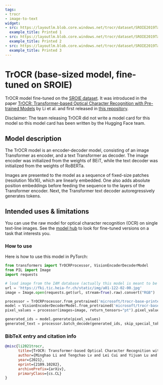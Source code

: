 ```yaml
---
tags:
- trocr
- image-to-text
widget:
- src: https://layoutlm.blob.core.windows.net/trocr/dataset/SROIE2019Task2Crop/train/X00016469612_1.jpg
  example_title: Printed 1
- src: https://layoutlm.blob.core.windows.net/trocr/dataset/SROIE2019Task2Crop/train/X51005255805_7.jpg
  example_title: Printed 2
- src: https://layoutlm.blob.core.windows.net/trocr/dataset/SROIE2019Task2Crop/train/X51005745214_6.jpg
  example_title: Printed 3
---
```


# TrOCR (base-sized model, fine-tuned on SROIE) 

TrOCR model fine-tuned on the [SROIE dataset](https://rrc.cvc.uab.es/?ch=13). It was introduced in the paper [TrOCR: Transformer-based Optical Character Recognition with Pre-trained Models](https://arxiv.org/abs/2109.10282) by Li et al. and first released in [this repository](https://github.com/microsoft/unilm/tree/master/trocr). 

Disclaimer: The team releasing TrOCR did not write a model card for this model so this model card has been written by the Hugging Face team.

## Model description

The TrOCR model is an encoder-decoder model, consisting of an image Transformer as encoder, and a text Transformer as decoder. The image encoder was initialized from the weights of BEiT, while the text decoder was initialized from the weights of RoBERTa.

Images are presented to the model as a sequence of fixed-size patches (resolution 16x16), which are linearly embedded. One also adds absolute position embeddings before feeding the sequence to the layers of the Transformer encoder. Next, the Transformer text decoder autoregressively generates tokens.

## Intended uses & limitations

You can use the raw model for optical character recognition (OCR) on single text-line images. See the [model hub](https://huggingface.co/models?search=microsoft/trocr) to look for fine-tuned versions on a task that interests you.

### How to use

Here is how to use this model in PyTorch:

```python
from transformers import TrOCRProcessor, VisionEncoderDecoderModel
from PIL import Image
import requests

# load image from the IAM database (actually this model is meant to be used on printed text)
url = 'https://fki.tic.heia-fr.ch/static/img/a01-122-02-00.jpg'
image = Image.open(requests.get(url, stream=True).raw).convert("RGB")

processor = TrOCRProcessor.from_pretrained('microsoft/trocr-base-printed')
model = VisionEncoderDecoderModel.from_pretrained('microsoft/trocr-base-printed')
pixel_values = processor(images=image, return_tensors="pt").pixel_values

generated_ids = model.generate(pixel_values)
generated_text = processor.batch_decode(generated_ids, skip_special_tokens=True)[0]
```

### BibTeX entry and citation info

```bibtex
@misc{li2021trocr,
      title={TrOCR: Transformer-based Optical Character Recognition with Pre-trained Models}, 
      author={Minghao Li and Tengchao Lv and Lei Cui and Yijuan Lu and Dinei Florencio and Cha Zhang and Zhoujun Li and Furu Wei},
      year={2021},
      eprint={2109.10282},
      archivePrefix={arXiv},
      primaryClass={cs.CL}
}
```